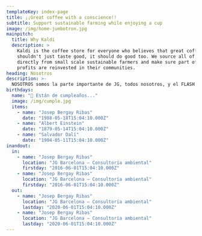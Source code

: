 ```yaml
---
templateKey: index-page
title: ¡¡Great coffee with a conscience!!
subtitle: Support sustainable farming while enjoying a cup
image: /img/home-jumbotron.jpg
mainpitch:
  title: Why Kaldi
  description: >
    Kaldi is the coffee store for everyone who believes that great coffee
    shouldn't just taste good, it should do good too. We source all of our beans
    directly from small scale sustainable farmers and make sure part of the
    profits are reinvested in their communities.
heading: Nosotros
description: >-
  NOSOTROS somos la parte importante de JG, todos nosotros, y el FLASH va de nosotros, de lo que nos importa, de lo que nos interesa a nivel empresa y a nivel de la vida, lo que como empresa queremos que todos conozcan y lo que como persona queremos compartir con nuestros compañeros, por eso, desde hoy NOSOTROS va por delante!.
birthdays:
  name: "🎂 Están de cumpleaños..."
  image: /img/cumple.jpg
  items:
    - name: "Josep Bergay Ribas"
      date: "1988-05-18T15:04:10.000Z"
    - name: "Albert Einstein"
      date: "1879-05-14T15:04:10.000Z"
    - name: "Salvador Dalí"
      date: "1904-05-11T15:04:10.000Z"
inandout:
  in:
    - name: "Josep Bergay Ribas"
      location: "JG Barcelona – Consultoría ambiental"
      firstday: "2016-06-01T15:04:10.000Z"
    - name: "Josep Bergay Ribas"
      location: "JG Barcelona – Consultoría ambiental"
      firstday: "2016-06-01T15:04:10.000Z"
  out:
    - name: "Josep Bergay Ribas"
      location: "JG Barcelona – Consultoría ambiental"
      lastday: "2020-06-01T15:04:10.000Z"
    - name: "Josep Bergay Ribas"
      location: "JG Barcelona – Consultoría ambiental"
      lastday: "2020-06-01T15:04:10.000Z"
---
```

